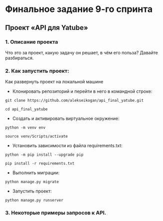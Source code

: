 # Финальное задание 9-го спринта
## Проект «API для Yatube»
### 1. Описание проекта
Что это за проект, какую задачу он решает, в чём его польза? 
Давайте разбираться.

### 2. Как запустить проект:
Как развернуть проект на локальной машине
- Клонировать репозиторий и перейти в него в командной строке:

```
git clone https://github.com/alekseikogan/api_final_yatube.git
```

```
cd api_final_yatube
```

- Cоздать и активировать виртуальное окружение:

```
python -m venv env
```

```
source venv/Scripts/activate
```

- Установить зависимости из файла requirements.txt:

```
python -m pip install --upgrade pip
```

```
pip install -r requirements.txt
```

- Выполнить миграции:

```
python manage.py migrate
```

- Запустить проект:

```
python manage.py runserver
```
### 3. Некоторые примеры запросов к API. 
